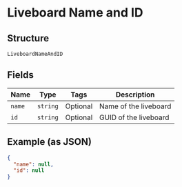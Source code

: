 
# Liveboard Name and ID

## Structure

`LiveboardNameAndID`

## Fields

| Name | Type | Tags | Description |
|  --- | --- | --- | --- |
| `name` | `string` | Optional | Name of the liveboard |
| `id` | `string` | Optional | GUID of the liveboard |

## Example (as JSON)

```json
{
  "name": null,
  "id": null
}
```

